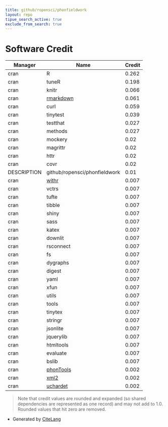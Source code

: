 ```yaml
---
title: github/ropensci/phonfieldwork
layout: repo
tipue_search_active: true
exclude_from_search: true
---
```

# Software Credit

|Manager|Name|Credit|
|-------|----|------|
|cran|R|0.262|
|cran|tuneR|0.198|
|cran|knitr|0.066|
|cran|[rmarkdown](https://github.com/rstudio/rmarkdown)|0.061|
|cran|curl|0.059|
|cran|tinytest|0.039|
|cran|testthat|0.027|
|cran|methods|0.027|
|cran|mockery|0.02|
|cran|magrittr|0.02|
|cran|httr|0.02|
|cran|covr|0.02|
|DESCRIPTION|github/ropensci/phonfieldwork|0.01|
|cran|[withr](https://withr.r-lib.org)|0.007|
|cran|vctrs|0.007|
|cran|tufte|0.007|
|cran|tibble|0.007|
|cran|shiny|0.007|
|cran|sass|0.007|
|cran|katex|0.007|
|cran|downlit|0.007|
|cran|rsconnect|0.007|
|cran|fs|0.007|
|cran|dygraphs|0.007|
|cran|digest|0.007|
|cran|yaml|0.007|
|cran|xfun|0.007|
|cran|utils|0.007|
|cran|tools|0.007|
|cran|tinytex|0.007|
|cran|stringr|0.007|
|cran|jsonlite|0.007|
|cran|jquerylib|0.007|
|cran|htmltools|0.007|
|cran|evaluate|0.007|
|cran|bslib|0.007|
|cran|[phonTools](http://www.santiagobarreda.com/rscripts.html)|0.002|
|cran|[xml2](https://xml2.r-lib.org/)|0.002|
|cran|[uchardet](https://artemklevtsov.gitlab.io/uchardet)|0.002|


> Note that credit values are rounded and expanded (so shared dependencies are represented as one record) and may not add to 1.0. Rounded values that hit zero are removed.


- Generated by [CiteLang](https://github.com/vsoch/citelang)
